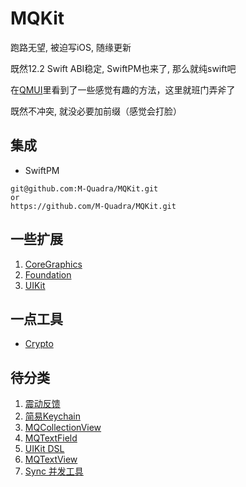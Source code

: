 # MQKit

跑路无望, 被迫写iOS, 随缘更新

既然12.2 Swift ABI稳定, SwiftPM也来了, 那么就纯swift吧

在[QMUI](https://github.com/Tencent/QMUI_iOS)里看到了一些感觉有趣的方法，这里就班门弄斧了

既然不冲突, 就没必要加前缀（感觉会打脸）



## 集成

- SwiftPM

```
git@github.com:M-Quadra/MQKit.git
or
https://github.com/M-Quadra/MQKit.git
```



## 一些扩展

1. [CoreGraphics](./Document/Extension/CoreGraphics.md)
2. [Foundation](Document/Extension/Foundation/Foundation.md)
3. [UIKit](Document/Extension/UIKit/UIKit.md)



## 一点工具

- [Crypto](./Document/Util/Crypto.md)



## 待分类

1. [震动反馈](Document/Other/MQTaptic.md)
2. [简易Keychain](Document/Other/MQKeychain.md)
4. [MQCollectionView](Document/MQ_Class.md)
7. [MQTextField](Document/Other/MQTextField.md)
8. [UIKit DSL](./Document/Other/UIKit_DSL.md)
9. [MQTextView](./Document/Other/MQTextView.md)
10. [Sync 并发工具](./Document/Other/Sync.md)


